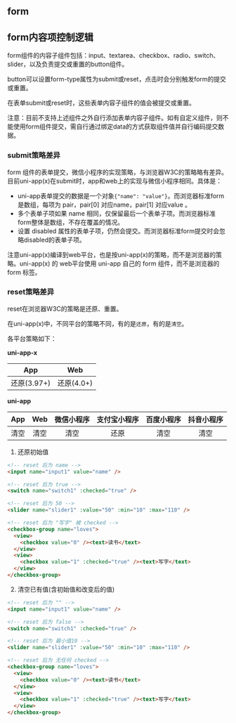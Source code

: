 ## form

<!-- UTSCOMJSON.form.description -->

<!-- UTSCOMJSON.form.compatibility -->

<!-- UTSCOMJSON.form.attribute -->

<!-- UTSCOMJSON.form.event -->

<!-- UTSCOMJSON.form.component_type-->

## form内容项控制逻辑

form组件的内容子组件包括：input、textarea、checkbox、radio、switch、slider，以及负责提交或重置的button组件。

button可以设置form-type属性为submit或reset，点击时会分别触发form的提交或重置。

在表单submit或reset时，这些表单内容子组件的值会被提交或重置。

注意：目前不支持上述组件之外自行添加表单内容子组件。如有自定义组件，则不能使用form组件提交，需自行通过绑定data的方式获取组件值并自行编码提交数据。

### submit策略差异

form 组件的表单提交，微信小程序的实现策略，与浏览器W3C的策略略有差异。目前uni-app(x)在submit时，app和web上的实现与微信小程序相同。具体是：

- uni-app表单提交的数据是一个对象`{"name": "value"}`。而浏览器标准form是数组，每项为 pair，pair[0] 对应name，pair[1] 对应value 。
- 多个表单子项如果 name 相同，仅保留最后一个表单子项。而浏览器标准form整体是数组，不存在覆盖的情况。
- 设置 disabled 属性的表单子项，仍然会提交。而浏览器标准form提交时会忽略disabled的表单子项。

注意uni-app(x)编译到web平台，也是按uni-app(x)的策略，而不是浏览器的策略。uni-app(x) 的 web平台使用 uni-app 自己的 form 组件，而不是浏览器的 form 标签。

### reset策略差异

reset在浏览器W3C的策略是还原、重置。

在uni-app(x)中，不同平台的策略不同，有的是`还原`，有的是`清空`。

各平台策略如下：

**uni-app-x**

|App				|Web				|
|:-:				|:-:				|
|还原(3.97+)	|还原(4.0+)	|


**uni-app**

|App	|Web	|微信小程序	|支付宝小程序	|百度小程序	|抖音小程序	|
|:-:	|:-:	|:-:			|:-:				|:-:			|:-:			|
|清空	|清空	|清空			|还原				|清空			|清空			|


1. 还原初始值

```html
<!-- reset 后为 name -->
<input name="input1" value="name" />

<!-- reset 后为 true -->
<switch name="switch1" :checked="true" />

<!-- reset 后为 50 -->
<slider name="slider1" :value="50" :min="10" :max="110" />

<!-- reset 后为 "写字" 被 checked -->
<checkbox-group name="loves">
  <view>
    <checkbox value="0" /><text>读书</text>
  </view>
  <view>
    <checkbox value="1" :checked="true" /><text>写字</text>
  </view>
</checkbox-group>
```

2. 清空已有值(含初始值和改变后的值)

```html
<!-- reset 后为 "" -->
<input name="input1" value="name" />

<!-- reset 后为 false -->
<switch name="switch1" :checked="true" />

<!-- reset 后为 最小值10 -->
<slider name="slider1" :value="50" :min="10" :max="110" />

<!-- reset 后为 无任何 checked -->
<checkbox-group name="loves">
  <view>
    <checkbox value="0" /><text>读书</text>
  </view>
  <view>
    <checkbox value="1" :checked="true" /><text>写字</text>
  </view>
</checkbox-group>
```


<!-- UTSCOMJSON.form.children -->

<!-- UTSCOMJSON.form.example -->

<!-- UTSCOMJSON.form.reference -->
